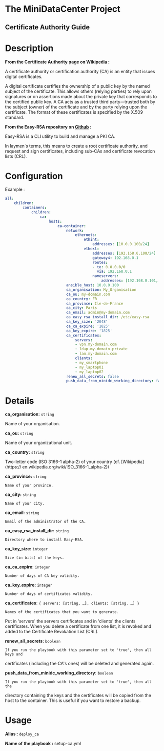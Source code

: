 # The MiniDataCenter Project
## Certificate Authority Guide

Description
===========

**From the Certificate Authority page on [Wikipedia](https://en.wikipedia.org/wiki/Certificate_authority) :**

A certificate authority or certification authority (CA) is an entity that issues digital certificates.

A digital certificate certifies the ownership of a public key by the named subject of the certificate. This allows others (relying parties) to rely upon signatures or on assertions made about the private key that corresponds to the certified public key. A CA acts as a trusted third party—trusted both by the subject (owner) of the certificate and by the party relying upon the certificate. The format of these certificates is specified by the X.509 standard.

**From the Easy-RSA repository on [Github](https://github.com/OpenVPN/easy-rsa) :**

Easy-RSA is a CLI utility to build and manage a PKI CA.

In laymen's terms, this means to create a root certificate authority, and request and sign certificates, including sub-CAs and certificate revocation lists (CRL).

Configuration
=============

Example :
```yaml
all:
    children:
        containers:
            children:
                ca:
                    hosts:
                        ca-container:
                            network:
                                ethernets:
                                    ethint:
                                        addresses: [10.0.0.100/24]
                                    ethext:
                                        addresses: [192.168.0.100/24]
                                        gateway4: 192.168.0.1
                                        routes:
                                        - to: 0.0.0.0/0
                                          via: 192.168.0.1
                                        nameservers:
                                            addresses: [192.168.0.101, 192.168.0.1]
                            ansible_host: 10.0.0.100
                            ca_organisation: My_Organisation
                            ca_ou: my-domain.com
                            ca_country: FR
                            ca_province: Ile-de-France
                            ca_city: Paris
                            ca_email: admin@my-domain.com
                            ca_easy_rsa_install_dir: /etc/easy-rsa
                            ca_key_size: '2048'
                            ca_ca_expire: '1825'
                            ca_key_expire: '1825'
                            ca_certificates:
                                servers:
                                - vpn.my-domain.com
                                - ldap.my-domain.private
                                - lam.my-domain.com
                                clients:
                                - my_smartphone
                                - my_laptop01
                                - my_laptop02
                            renew_all_secrets: false
                            push_data_from_minidc_working_directory: false
```

Details
=======

**ca_organisation:** `string`

   Name of your organisation.

**ca_ou:** `string`

   Name of your organizational unit.

**ca_country:** `string`

   Two-letter code (ISO 3166-1 alpha-2) of your country (cf. [Wikipedia](https://
en.wikipedia.org/wiki/ISO_3166-1_alpha-2))

**ca_province:** `string`
    
    Name of your province.

**ca_city:** `string`

    Name of your city.

**ca_email:** `string`

    Email of the administrator of the CA.

**ca_easy_rsa_install_dir:** `string`

    Directory where to install Easy-RSA.

**ca_key_size:** `integer`

    Size (in bits) of the keys.

**ca_ca_expire:** `integer`

    Number of days of CA key validity.

**ca_key_expire:** `integer`

    Number of days of certificates validity.

**ca_certificates:** `{ servers: [string, …], clients: [string, …] }`

    Names of the certificates that you want to generate.
Put in 'servers' the servers certificates and in 'clients' the clients
certificates.
When you delete a certificate from one list, it is revoked and added to the
Certificate Revokation List (CRL).

**renew_all_secrets:** `boolean`

    If you run the playbook with this parameter set to 'true', then all keys and
certificates (including the CA's ones) will be deleted and generated again.

**push_data_from_minidc_working_directory:** `boolean`

    If you run the playbook with this parameter set to 'true', then all the
directory containing the keys and the certificates will be copied from the host
to the container. This is useful if you want to restore a backup.

Usage
=====

**Alias :** `deploy_ca`

**Name of the playbook :** setup-ca.yml
